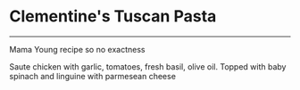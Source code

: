# Clementine's Tuscan Pasta

---

Mama Young recipe so no exactness

Saute chicken with garlic, tomatoes, fresh basil, olive oil. Topped with baby spinach and linguine with parmesean cheese